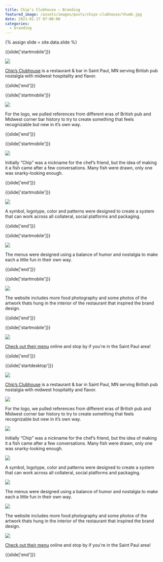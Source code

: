 ```yaml
---
title: Chip’s Clubhouse — Branding
featured_image: /assets/images/posts/chips-clubhouse/thumb.jpg
date: 2021-01-17 07:00:00
categories:
  - branding
---
```


{% assign slide = site.data.slide %}

{{slide['startmobile']}}

<div>
  <img
    class='full-height' 
    src='{{ site.url }}/assets/images/posts/chips-clubhouse/chips-mobile-1.png'
  />
</div>

<p class="bg"><a href="https://visitchips.com/">Chip’s Clubhouse</a> is a restaurant & bar in Saint Paul, MN serving British pub nostalgia with midwest hospitality and flavor.</p>

{{slide['end']}}

{{slide['startmobile']}}

<div>
  <img
    class='full-height' 
    src='{{ site.url }}/assets/images/posts/chips-clubhouse/chips-mobile-2.png'
  />
</div>

<p class="bg-dark">For the logo, we pulled references from different eras of British pub and Midwest corner bar history to try to create something that feels recognizable but new in it’s own way.</p>

{{slide['end']}}


{{slide['startmobile']}}

<div>
  <img
    class='full-height' 
    src='{{ site.url }}/assets/images/posts/chips-clubhouse/chips-mobile-3.png'
  />
</div>

<p class="bg">Initially “Chip” was a nickname for the chef’s friend, but the idea of making it a fish came after a few conversations. Many fish were drawn, only one was snarky-looking enough.</p>

{{slide['end']}}

{{slide['startmobile']}}

<div>
  <img
    class='full-height' 
    src='{{ site.url }}/assets/images/posts/chips-clubhouse/chips-mobile-4.png'
  />
</div>

<p class="bg">A symbol, logotype, color and patterns were designed to create a system that can work across all collateral, social platforms and packaging.</p>

{{slide['end']}}


{{slide['startmobile']}}

<div>
  <img
    class='full-height' 
    src='{{ site.url }}/assets/images/posts/chips-clubhouse/chips-mobile-5.png'
  />
</div>

<p class="bg">The menus were designed using a balance of humor and nostalgia to make each a little fun in their own way.</p>

{{slide['end']}}

{{slide['startmobile']}}

<div>
  <img
    class='full-height' 
    src='{{ site.url }}/assets/images/posts/chips-clubhouse/chips-mobile-6.png'
  />
</div>

<p class="bg">The website includes more food photography and some photos of the artwork thats hung in the interior of the restaurant that inspired the brand design.</p>

{{slide['end']}}

{{slide['startmobile']}}

<div>
  <img
    class='full-height' 
    src='{{ site.url }}/assets/images/posts/chips-clubhouse/chips-animation.gif'
  />
</div>

<p class="bg"><a href="https://visitchips.com/">Check out their menu</a> online and stop by if you're in the Saint Paul area!</p>

{{slide['end']}}

{{slide['startdesktop']}}

<div>
  <img
    class='full-width' 
    src='{{ site.url }}/assets/images/posts/chips-clubhouse/chips-1.jpg'
  />
</div>

<p class="bg"><a href="https://visitchips.com/">Chip’s Clubhouse</a> is a restaurant & bar in Saint Paul, MN serving British pub nostalgia with midwest hospitality and flavor.</p>

<div>
  <img
    src='{{ site.url }}/assets/images/posts/chips-clubhouse/chips-grid-1.png'
  />
</div>

<p class="bg-dark">For the logo, we pulled references from different eras of British pub and Midwest corner bar history to try to create something that feels recognizable but new in it’s own way.</p>


<div>
  <img
    src='{{ site.url }}/assets/images/posts/chips-clubhouse/chips-grid-2.png'
  />
</div>

<p class="bg">Initially “Chip” was a nickname for the chef’s friend, but the idea of making it a fish came after a few conversations. Many fish were drawn, only one was snarky-looking enough.</p>

<div>
  <img
    src='{{ site.url }}/assets/images/posts/chips-clubhouse/chips-grid-3.png'
  />
</div>

<p class="bg">A symbol, logotype, color and patterns were designed to create a system that can work across all collateral, social platforms and packaging.</p>

<div>
  <img
    src='{{ site.url }}/assets/images/posts/chips-clubhouse/chips-grid-4.png'
  />
</div>

<p class="bg">The menus were designed using a balance of humor and nostalgia to make each a little fun in their own way.</p>

<div>
  <img
    src='{{ site.url }}/assets/images/posts/chips-clubhouse/chips-grid-5.png'
  />
</div>

<p class="bg">The website includes more food photography and some photos of the artwork thats hung in the interior of the restaurant that inspired the brand design.</p>

<div>
  <img
    src='{{ site.url }}/assets/images/posts/chips-clubhouse/chips-animation.gif'
  />
</div>

<p class="bg"><a href="https://visitchips.com/">Check out their menu</a> online and stop by if you're in the Saint Paul area!</p>

{{slide['end']}}
